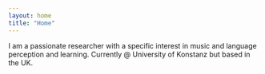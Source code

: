 ```yaml
---
layout: home
title: "Home"
---
```


I am a passionate researcher with a specific interest in music and language perception and learning. Currently @ University of Konstanz but based in the UK.
